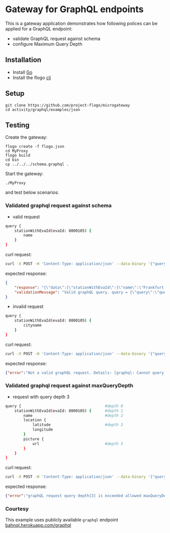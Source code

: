 # Gateway for GraphQL endpoints

This is a gateway application demonstrates how following polices can be applied for a GraphQL endpoint:
* validate GraphQL request against schema
* configure Maximum Query Depth

## Installation
* Install [Go](https://golang.org/)
* Install the flogo [cli](https://github.com/project-flogo/cli)

## Setup
```
git clone https://github.com/project-flogo/microgateway
cd activity/graphql/examples/json
```

## Testing
Create the gateway:
```
flogo create -f flogo.json
cd MyProxy
flogo build
cd bin
cp ../../../schema.graphql .
```

Start the gateway:
```
./MyProxy
```
and test below scenarios:

### Validated graphql request against schema

* valid request
```sh
query {
    stationWithEvaId(evaId: 8000105) { 
        name
    }
}
```
curl request:
```sh
curl -X POST -H 'Content-Type: application/json' --data-binary '{"query":"query {stationWithEvaId(evaId: 8000105) { name } }"}' 'localhost:9096/graphql'

```
expected response:
```json
{
    "response": "{\"data\":{\"stationWithEvaId\":{\"name\":\"Frankfurt (Main) Hbf\"}}}",
    "validationMessage": "Valid graphQL query. query = {\"query\":\"query {stationWithEvaId(evaId: 8000105) { name } }\"}\n type = Query \n queryDepth = 2"
}
```

* invalid request

```sh
query {
    stationWithEvaId(evaId: 8000105) { 
        cityname
    }
}
```
curl request:
```sh
curl -X POST -H 'Content-Type: application/json' --data-binary '{"query":"query {stationWithEvaId(evaId: 8000105) { cityname } }"}' 'localhost:9096/graphql'

```
expected response:
```json
{"error":"Not a valid graphQL request. Details: [graphql: Cannot query field \"cityname\" on type \"Station\". (line 1, column 43)]"}
```

### Validated graphql request against maxQueryDepth

* request with query depth 3
```sh
query {                                     #depth 0
    stationWithEvaId(evaId: 8000105) {      #depth 1
        name                                #depth 2 
        location {
            latitude                        #depth 3 
            longitude
        } 
        picture { 
            url                             #depth 3 
        }
    }
}
```

curl request:
```sh
curl -X POST -H 'Content-Type: application/json' --data-binary '{"query":"{stationWithEvaId(evaId: 8000105) {name location { latitude longitude } picture { url } } }"}' 'localhost:9096/graphql'

```
expected response:
```json
{"error":"graphQL request query depth[3] is exceeded allowed maxQueryDepth[2]"}
```

### Courtesy
This example uses publicly available `graphql` endpoint [bahnql.herokuapp.com/graphql](https://bahnql.herokuapp.com/graphql)

